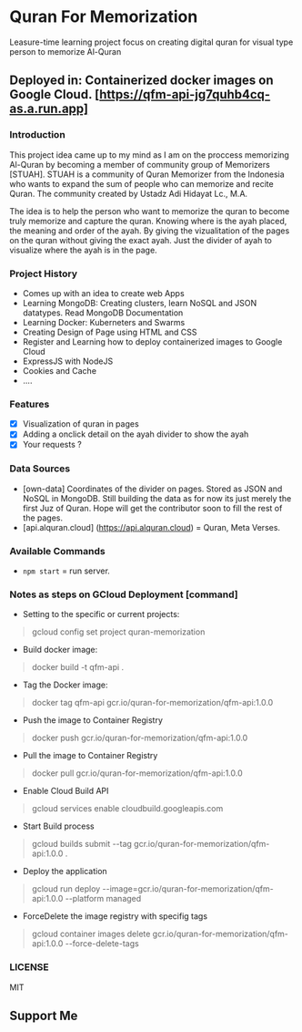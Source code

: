 # Quran For Memorization

Leasure-time learning project focus on creating digital quran for visual type person to memorize Al-Quran

## Deployed in: Containerized docker images on Google Cloud. [https://qfm-api-jg7quhb4cq-as.a.run.app]

### Introduction
This project idea came up to my mind as I am on the proccess memorizing Al-Quran by becoming a member of community group of Memorizers [STUAH]. STUAH is a community of Quran Memorizer from the Indonesia who wants to expand the sum of people who can memorize and recite Quran. The community created by Ustadz Adi Hidayat Lc., M.A.

The idea is to help the person who want to memorize the quran to become truly memorize and capture the quran. Knowing where is the ayah placed, the meaning and order of the ayah. By giving the vizualitation of the pages on the quran without giving the exact ayah. Just the divider of ayah to visualize where the ayah is in the page.

### Project History
- Comes up with an idea to create web Apps
- Learning MongoDB: Creating clusters, learn NoSQL and JSON datatypes. Read MongoDB Documentation
- Learning Docker: Kuberneters and Swarms
- Creating Design of Page using HTML and CSS
- Register and Learning how to deploy containerized images to Google Cloud
- ExpressJS with NodeJS
- Cookies and Cache
- ....

### Features
 - [x] Visualization of quran in pages
 - [x] Adding a onclick detail on the ayah divider to show the ayah
 - [x] Your requests ?
 
### Data Sources
- [own-data] Coordinates of the divider on pages. Stored as JSON and NoSQL in MongoDB. Still building the data as for now its just merely the first Juz of Quran. Hope will get the contributor soon to fill the rest of the pages.
- [api.alquran.cloud] (https://api.alquran.cloud) = Quran, Meta Verses.

### Available Commands
- `npm start` = run server.

### Notes as steps on GCloud Deployment [command]
- Setting to the specific or current projects:
> gcloud config set project quran-memorization
- Build docker image:
> docker build -t qfm-api .
- Tag the Docker image:
> docker tag qfm-api gcr.io/quran-for-memorization/qfm-api:1.0.0
- Push the image to Container Registry
> docker push gcr.io/quran-for-memorization/qfm-api:1.0.0
- Pull the image to Container Registry
> docker pull gcr.io/quran-for-memorization/qfm-api:1.0.0
- Enable Cloud Build API
> gcloud services enable cloudbuild.googleapis.com
- Start Build process
> gcloud builds submit --tag gcr.io/quran-for-memorization/qfm-api:1.0.0 .
- Deploy the application
> gcloud run deploy --image=gcr.io/quran-for-memorization/qfm-api:1.0.0 --platform managed 
- ForceDelete the image registry with specifig tags
> gcloud container images delete gcr.io/quran-for-memorization/qfm-api:1.0.0 --force-delete-tags


### LICENSE
MIT

## Support Me

